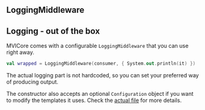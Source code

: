 ## LoggingMiddleware

## Logging - out of the box

MVICore comes with a configurable `LoggingMiddleware` that you can use right away.

```kotlin
val wrapped = LoggingMiddleware(consumer, { System.out.println(it) })
```

The actual logging part is not hardcoded, so you can set your preferred way of producing output.

The constructor also accepts an optional `Configuration` object if you want to modify the templates it uses. Check the [actual file](https://github.com/badoo/MVICore/mvicore/src/main/java/com/badoo/mvicore/consumer/middleware/LoggingMiddleware.kt) for more details.
